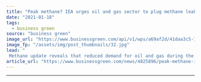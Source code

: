 ```yaml
---
title: "Peak methane? IEA urges oil and gas sector to plug methane leakage"
date: "2021-01-18"
tags: 
  - business green
source: "business green"
image_url: "https://www.businessgreen.com/api/v1/wps/a69af2d/41daa3c5-1b81-45ee-948c-3f189bda4435/5/oil-pipeline-junction-against-dawn-sky-185x114.jpg"
image_fp: "/assets/img/post_thumbnails/32.jpg"
lead: "
 Methane update reveals that reduced demand for oil and gas during the pandemic's shutdown of industry and travel saw methane emissions drop 10 per cent in 2020 ..."
article_url: "https://www.businessgreen.com/news/4025896/peak-methane-iea-urges-oil-gas-sector-plug-methane-leakage"
---
```


---
